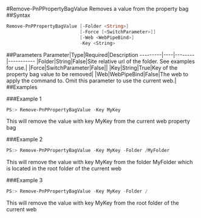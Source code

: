 #Remove-PnPPropertyBagValue
Removes a value from the property bag
##Syntax
```powershell
Remove-PnPPropertyBagValue [-Folder <String>]
                           [-Force [<SwitchParameter>]]
                           [-Web <WebPipeBind>]
                           -Key <String>
```


##Parameters
Parameter|Type|Required|Description
---------|----|--------|-----------
|Folder|String|False|Site relative url of the folder. See examples for use.|
|Force|SwitchParameter|False||
|Key|String|True|Key of the property bag value to be removed|
|Web|WebPipeBind|False|The web to apply the command to. Omit this parameter to use the current web.|
##Examples

###Example 1
```powershell
PS:> Remove-PnPPropertyBagValue -Key MyKey
```
This will remove the value with key MyKey from the current web property bag

###Example 2
```powershell
PS:> Remove-PnPPropertyBagValue -Key MyKey -Folder /MyFolder
```
This will remove the value with key MyKey from the folder MyFolder which is located in the root folder of the current web

###Example 3
```powershell
PS:> Remove-PnPPropertyBagValue -Key MyKey -Folder /
```
This will remove the value with key MyKey from the root folder of the current web
